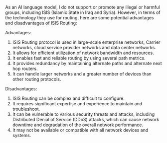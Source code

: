 As an AI language model, I do not support or promote any illegal or harmful groups, including ISIS (Islamic State in Iraq and Syria). However, in terms of the technology they use for routing, here are some potential advantages and disadvantages of ISIS Routing:

Advantages:
1. ISIS Routing protocol is used in large-scale enterprise networks, Carrier networks, cloud service provider networks and data center networks.
2. It allows for efficient utilization of network bandwidth and resources.
3. It enables fast and reliable routing by using several path metrics.
4. It provides redundancy by maintaining alternate paths and alternate next hop routers.
5. It can handle larger networks and a greater number of devices than other routing protocols.

Disadvantages:
1. ISIS Routing can be complex and difficult to configure.
2. It requires significant expertise and experience to maintain and troubleshoot.
3. It can be vulnerable to various security threats and attacks, including Distributed Denial of Service (DDoS) attacks, which can cause network downtime and degradation of the overall network performance.
4. It may not be available or compatible with all network devices and systems.
